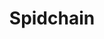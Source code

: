 ---
title: Spidchain
layout: single
classes: wide
toc: false
permalink: id-initiatives/spid-chain/
redirect_from: 
  - id-initiatives/spid-chain
  - id-initiatives/spidchain
  - id-initiatives/spidchain/
  - id-initiatives/spid-chain/
published: false
---